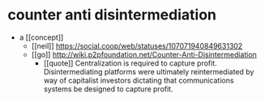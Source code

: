 # counter anti disintermediation

- a [[concept]]
  - [[neil]] https://social.coop/web/statuses/107071940849631302
  - [[go]] http://wiki.p2pfoundation.net/Counter-Anti-Disintermediation
    - [[quote]] Centralization is required to capture profit. Disintermediating platforms were ultimately reintermediated by way of capitalist investors dictating that communications systems be designed to capture profit.

